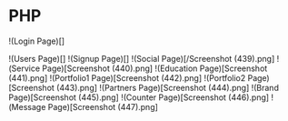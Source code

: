 # PHP
!(Login Page)[]

!(Users Page)[]
!(Signup Page)[]
!(Social Page)[/Screenshot (439).png]
!(Service Page)[Screenshot (440).png]
!(Education Page)[Screenshot (441).png]
!(Portfolio1 Page)[Screenshot (442).png]
!(Portfolio2 Page)[Screenshot (443).png]
!(Partners Page)[Screenshot (444).png]
!(Brand Page)[Screenshot (445).png]
!(Counter Page)[Screenshot (446).png]
!(Message Page)[Screenshot (447).png]

